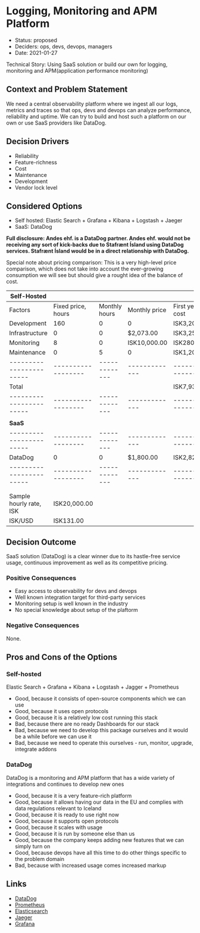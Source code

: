 # Logging, Monitoring and APM Platform

- Status: proposed
- Deciders: ops, devs, devops, managers
- Date: 2021-01-27

Technical Story: Using SaaS solution or build our own for logging, monitoring and APM(application performance monitoring)

## Context and Problem Statement

We need a central observability platform where we ingest all our logs, metrics and traces so that ops, devs and devops can analyze performance, reliability and uptime. We can try to build and host such a platform on our own or use SaaS providers like DataDog.

## Decision Drivers

- Reliability
- Feature-richness
- Cost
- Maintenance
- Development
- Vendor lock level

## Considered Options

- Self hosted: Elastic Search + Grafana + Kibana + Logstash + Jaeger
- SaaS: DataDog

**Full disclosure: Andes ehf. is a DataDog partner. Andes ehf. would not be receiving any sort of kick-backs due to Stafrænt Ísland using DataDog services. Stafrænt Ísland would be in a direct relationship with DataDog.**

Special note about pricing comparison: This is a very high-level price comparison, which does not take into account the ever-growing consumption we will see but should give a rought idea of the balance of cost.

| **Self-Hosted**         |                    |               |               |                       |                            |     |
| ----------------------- | ------------------ | ------------- | ------------- | --------------------- | -------------------------- | --- |
| Factors                 | Fixed price, hours | Monthly hours | Monthly price | First year total cost | First two years total cost |     |
| Development             | 160                | 0             | 0             | ISK3,200,000.00       | ISK3,200,000.00            |     |
| Infrastructure          | 0                  | 0             | \$2,073.00    | ISK3,258,756.00       | ISK6,517,512.00            |     |
| Monitoring              | 8                  | 0             | ISK10,000.00  | ISK280,000.00         | ISK400,000.00              |     |
| Maintenance             | 0                  | 5             | 0             | ISK1,200,000.00       | ISK2,400,000.00            |     |
| ----------------------- | ------------------ | ------------- | ------------- | --------------------- | -------------------------- | --- |
| Total                   |                    |               |               | ISK7,938,756.00       | ISK12,517,512.00           |     |
| ----------------------- | ------------------ | ------------- | ------------- | --------------------- | -------------------------- | --- |
|                         |                    |               |               |                       |                            |     |
| **SaaS**                |                    |               |               |                       |                            |     |
| ----------------------- | ------------------ | ------------- | ------------- | --------------------- | -------------------------- | --- |
| DataDog                 | 0                  | 0             | \$1,800.00    | ISK2,829,600.00       | ISK5,659,200.00            |     |
| ----------------------- | ------------------ | ------------- | ------------- | --------------------- | -------------------------- | --- |
|                         |                    |               |               |                       |                            |     |
|                         |                    |               |               |                       |                            |     |
| Sample hourly rate, ISK | ISK20,000.00       |               |               |                       |                            |     |
| ISK/USD                 | ISK131.00          |               |               |                       |                            |     |

## Decision Outcome

SaaS solution (DataDog) is a clear winner due to its hastle-free service usage, continuous improvement as well as its competitive pricing.

### Positive Consequences

- Easy access to observability for devs and devops
- Well known integration target for third-party services
- Monitoring setup is well known in the industry
- No special knowledge about setup of the plaftorm

### Negative Consequences

None.

## Pros and Cons of the Options

### Self-hosted

Elastic Search + Grafana + Kibana + Logstash + Jagger + Prometheus

- Good, because it consists of open-source components which we can use
- Good, because it uses open protocols
- Good, because it is a relatively low cost running this stack
- Bad, because there are no ready Dashboards for our stack
- Bad, because we need to develop this package ourselves and it would be a while before we can use it
- Bad, because we need to operate this ourselves - run, monitor, upgrade, integrate addons

### DataDog

DataDog is a monitoring and APM platform that has a wide variety of integrations and continues to develop new ones

- Good, because it is a very feature-rich platform
- Good, because it allows having our data in the EU and complies with data regulations relevant to Iceland
- Good, because it is ready to use right now
- Good, because it supports open protocols
- Good, because it scales with usage
- Good, because it is run by someone else than us
- Good, because the company keeps adding new features that we can simply turn on
- Good, because devops have all this time to do other things specific to the problem domain
- Bad, because with increased usage comes increased markup

## Links

- [DataDog](https://datadoghq.com)
- [Prometheus](https://prometheus.com)
- [Elasticsearch](https://www.elastic.co)
- [Jaeger](https://www.jaegertracing.io)
- [Grafana](https://grafana.com/grafana/)
